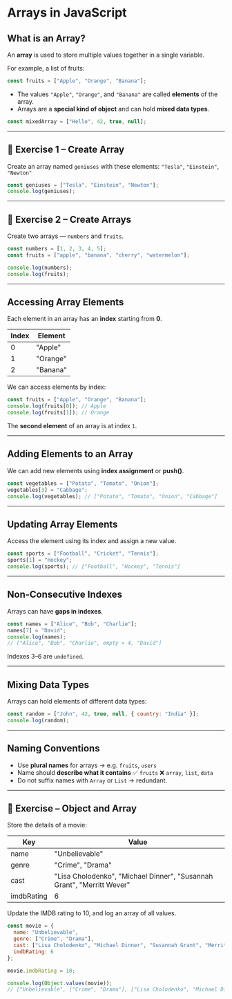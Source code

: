# Arrays in JavaScript

## What is an Array?

An **array** is used to store multiple values together in a single variable.

For example, a list of fruits:

```javascript
const fruits = ["Apple", "Orange", "Banana"];
````

* The values `"Apple"`, `"Orange"`, and `"Banana"` are called **elements** of the array.
* Arrays are a **special kind of object** and can hold **mixed data types**.

```javascript
const mixedArray = ["Hello", 42, true, null];
```

---

## 🧠 Exercise 1 – Create Array

Create an array named `geniuses` with these elements:
`"Tesla"`, `"Einstein"`, `"Newton"`

```javascript
const geniuses = ["Tesla", "Einstein", "Newton"];
console.log(geniuses);
```

---

## 🧠 Exercise 2 – Create Arrays

Create two arrays — `numbers` and `fruits`.

```javascript
const numbers = [1, 2, 3, 4, 5];
const fruits = ["apple", "banana", "cherry", "watermelon"];

console.log(numbers);
console.log(fruits);
```

---

## Accessing Array Elements

Each element in an array has an **index** starting from **0**.

| Index | Element  |
| ----- | -------- |
| 0     | "Apple"  |
| 1     | "Orange" |
| 2     | "Banana" |

We can access elements by index:

```javascript
const fruits = ["Apple", "Orange", "Banana"];
console.log(fruits[0]); // Apple
console.log(fruits[1]); // Orange
```

The **second element** of an array is at index `1`.

---

## Adding Elements to an Array

We can add new elements using **index assignment** or **push()**.

```javascript
const vegetables = ["Potato", "Tomato", "Onion"];
vegetables[3] = "Cabbage";
console.log(vegetables); // ["Potato", "Tomato", "Onion", "Cabbage"]
```

---

## Updating Array Elements

Access the element using its index and assign a new value.

```javascript
const sports = ["Football", "Cricket", "Tennis"];
sports[1] = "Hockey";
console.log(sports); // ["Football", "Hockey", "Tennis"]
```

---

## Non-Consecutive Indexes

Arrays can have **gaps in indexes**.

```javascript
const names = ["Alice", "Bob", "Charlie"];
names[7] = "David";
console.log(names);
// ["Alice", "Bob", "Charlie", empty × 4, "David"]
```

Indexes 3–6 are `undefined`.

---

## Mixing Data Types

Arrays can hold elements of different data types:

```javascript
const random = ["John", 42, true, null, { country: "India" }];
console.log(random);
```

---

## Naming Conventions

* Use **plural names** for arrays → e.g. `fruits`, `users`
* Name should **describe what it contains**
  ✅ `fruits`
  ❌ `array`, `list`, `data`
* Do not suffix names with `Array` or `List` → redundant.

---

## 🧠 Exercise – Object and Array

Store the details of a movie:

| Key        | Value                                                                  |
| ---------- | ---------------------------------------------------------------------- |
| name       | "Unbelievable"                                                         |
| genre      | "Crime", "Drama"                                                       |
| cast       | "Lisa Cholodenko", "Michael Dinner", "Susannah Grant", "Merritt Wever" |
| imdbRating | 6                                                                      |

Update the IMDB rating to 10, and log an array of all values.

```javascript
const movie = {
  name: "Unbelievable",
  genre: ["Crime", "Drama"],
  cast: ["Lisa Cholodenko", "Michael Dinner", "Susannah Grant", "Merritt Wever"],
  imdbRating: 6
};

movie.imdbRating = 10;

console.log(Object.values(movie));
// ["Unbelievable", ["Crime", "Drama"], ["Lisa Cholodenko", "Michael Dinner", "Susannah Grant", "Merritt Wever"], 10]
```